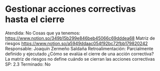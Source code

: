 # Gestionar acciones correctivas hasta el cierre

Atendida: No
Cosas que ya tenemos: https://www.notion.so/349b15b299e846beb45066c69dddea68
Matriz de riesgos
https://www.notion.so/a5949ddaac054f92bc72fbb179820242
Responsable: Joaquín Zermeño Saldaña
Retroalimentación: Parcialmente definido y ejecutado
¿Cómo se evalúa el cierre de una acción correctiva?
La matriz de riesgos no define cuándo 
se cierran las acciones correctivas
SP: 2.3
Terminado: No